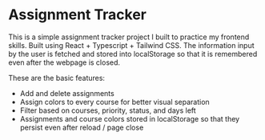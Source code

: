 # Assignment Tracker

This is a simple assignment tracker project I built to practice my frontend skills. Built using React + Typescript + Tailwind CSS. The information input by the user is fetched and stored into localStorage so that it is remembered even after the webpage is closed.

These are the basic features: 

- Add and delete assignments
- Assign colors to every course for better visual separation
- Filter based on courses, priority, status, and days left
- Assignments and course colors stored in localStorage so that they persist even after reload / page close

